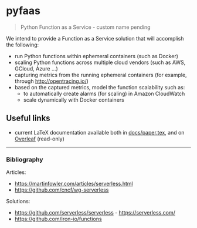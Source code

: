 # pyfaas
> Python Function as a Service - custom name pending

We intend to provide a Function as a Service solution that will accomplish the following:
+ run Python functions within ephemeral containers (such as Docker)
+ scaling Python functions across multiple cloud vendors (such as AWS, GCloud, Azure ...)
+ capturing metrics from the running ephemeral containers (for example, through     http://opentracing.io/)
+ based on the captured metrics, model the function scalability such as:
  + to automatically create alarms (for scaling) in Amazon CloudWatch
  + scale dynamically with Docker containers

## Useful links
+ current LaTeX documentation available both in [docs/paper.tex](docs/paper.tex), and on [Overleaf](https://www.overleaf.com/read/zbsqyvbmfxqw) (read-only)


---

### Bibliography

Articles:
+ https://martinfowler.com/articles/serverless.html
+ https://github.com/cncf/wg-serverless

Solutions:
+ https://github.com/serverless/serverless - https://serverless.com/
+ https://github.com/iron-io/functions
